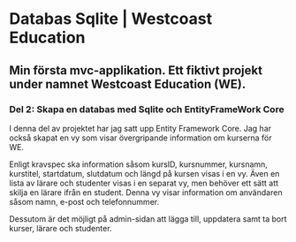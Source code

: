 # Databas Sqlite | Westcoast Education

## Min första mvc-applikation. Ett fiktivt projekt under namnet Westcoast Education (WE).

### Del 2: Skapa en databas med Sqlite och EntityFrameWork Core 

I denna del av projektet har jag satt upp Entity Framework Core. Jag har också skapat en vy som visar övergripande information om kurserna för WE. 

Enligt kravspec ska information såsom kursID, kursnummer, kursnamn, kurstitel, startdatum, slutdatum och längd på kursen visas i en vy. Även en lista av lärare och studenter visas i en separat vy, men behöver ett sätt att skilja en lärare ifrån en student. Denna vy visar information om användaren såsom namn, e-post och telefonnummer. 

Dessutom är det möjligt på admin-sidan att lägga till, uppdatera samt ta bort kurser, lärare och studenter. 